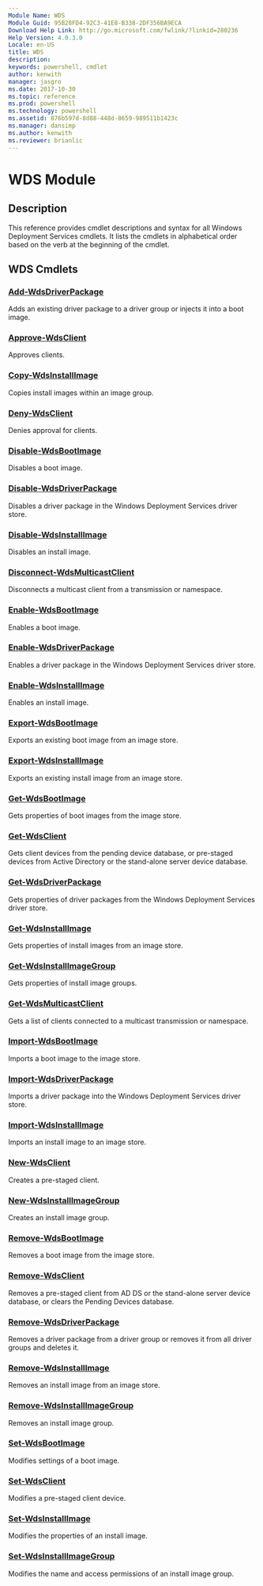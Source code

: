 ```yaml
---
Module Name: WDS
Module Guid: 95B28FD4-92C3-41E8-B338-2DF356BA9ECA
Download Help Link: http://go.microsoft.com/fwlink/?linkid=280236
Help Version: 4.0.3.0
Locale: en-US
title: WDS
description: 
keywords: powershell, cmdlet
author: kenwith
manager: jasgro
ms.date: 2017-10-30
ms.topic: reference
ms.prod: powershell
ms.technology: powershell
ms.assetid: 876b597d-8d88-448d-8659-989511b1423c
ms.manager: dansimp
ms.author: kenwith
ms.reviewer: brianlic
---
```


# WDS Module
## Description
This reference provides cmdlet descriptions and syntax for all Windows Deployment Services cmdlets. It lists the cmdlets in alphabetical order based on the verb at the beginning of the cmdlet.

## WDS Cmdlets
### [Add-WdsDriverPackage](./Add-WdsDriverPackage.md)
Adds an existing driver package to a driver group or injects it into a boot image.

### [Approve-WdsClient](./Approve-WdsClient.md)
Approves clients.

### [Copy-WdsInstallImage](./Copy-WdsInstallImage.md)
Copies install images within an image group.

### [Deny-WdsClient](./Deny-WdsClient.md)
Denies approval for clients.

### [Disable-WdsBootImage](./Disable-WdsBootImage.md)
Disables a boot image.

### [Disable-WdsDriverPackage](./Disable-WdsDriverPackage.md)
Disables a driver package in the Windows Deployment Services driver store.

### [Disable-WdsInstallImage](./Disable-WdsInstallImage.md)
Disables an install image.

### [Disconnect-WdsMulticastClient](./Disconnect-WdsMulticastClient.md)
Disconnects a multicast client from a transmission or namespace.

### [Enable-WdsBootImage](./Enable-WdsBootImage.md)
Enables a boot image.

### [Enable-WdsDriverPackage](./Enable-WdsDriverPackage.md)
Enables a driver package in the Windows Deployment Services driver store.

### [Enable-WdsInstallImage](./Enable-WdsInstallImage.md)
Enables an install image.

### [Export-WdsBootImage](./Export-WdsBootImage.md)
Exports an existing boot image from an image store.

### [Export-WdsInstallImage](./Export-WdsInstallImage.md)
Exports an existing install image from an image store.

### [Get-WdsBootImage](./Get-WdsBootImage.md)
Gets properties of boot images from the image store.

### [Get-WdsClient](./Get-WdsClient.md)
Gets client devices from the pending device database, or pre-staged devices from Active Directory or the stand-alone server device database.

### [Get-WdsDriverPackage](./Get-WdsDriverPackage.md)
Gets properties of driver packages from the Windows Deployment Services driver store.

### [Get-WdsInstallImage](./Get-WdsInstallImage.md)
Gets properties of install images from an image store.

### [Get-WdsInstallImageGroup](./Get-WdsInstallImageGroup.md)
Gets properties of install image groups.

### [Get-WdsMulticastClient](./Get-WdsMulticastClient.md)
Gets a list of clients connected to a multicast transmission or namespace.

### [Import-WdsBootImage](./Import-WdsBootImage.md)
Imports a boot image to the image store.

### [Import-WdsDriverPackage](./Import-WdsDriverPackage.md)
Imports a driver package into the Windows Deployment Services driver store.

### [Import-WdsInstallImage](./Import-WdsInstallImage.md)
Imports an install image to an image store.

### [New-WdsClient](./New-WdsClient.md)
Creates a pre-staged client.

### [New-WdsInstallImageGroup](./New-WdsInstallImageGroup.md)
Creates an install image group.

### [Remove-WdsBootImage](./Remove-WdsBootImage.md)
Removes a boot image from the image store.

### [Remove-WdsClient](./Remove-WdsClient.md)
Removes a pre-staged client from AD DS or the stand-alone server device database, or clears the Pending Devices database.

### [Remove-WdsDriverPackage](./Remove-WdsDriverPackage.md)
Removes a driver package from a driver group or removes it from all driver groups and deletes it.

### [Remove-WdsInstallImage](./Remove-WdsInstallImage.md)
Removes an install image from an image store.

### [Remove-WdsInstallImageGroup](./Remove-WdsInstallImageGroup.md)
Removes an install image group.

### [Set-WdsBootImage](./Set-WdsBootImage.md)
Modifies settings of a boot image.

### [Set-WdsClient](./Set-WdsClient.md)
Modifies a pre-staged client device.

### [Set-WdsInstallImage](./Set-WdsInstallImage.md)
Modifies the properties of an install image.

### [Set-WdsInstallImageGroup](./Set-WdsInstallImageGroup.md)
Modifies the name and access permissions of an install image group.

